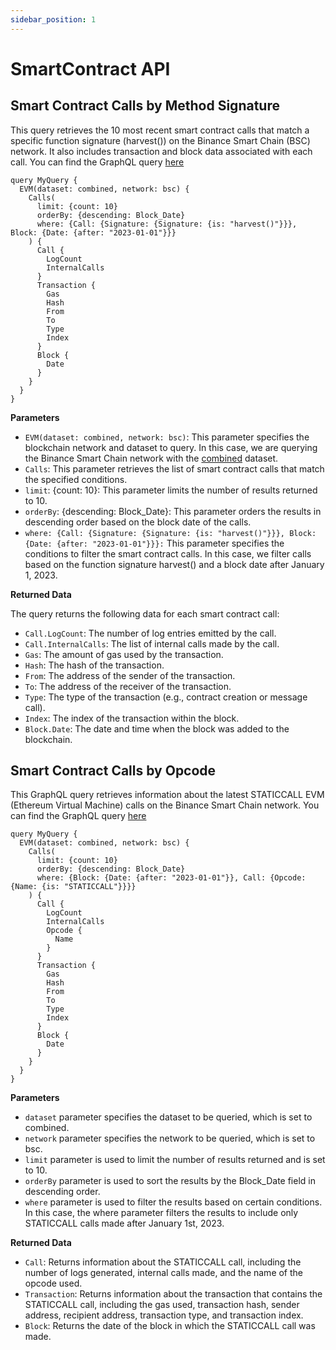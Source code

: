 ```yaml
---
sidebar_position: 1
---
```


# SmartContract API

## Smart Contract Calls by Method Signature



This query retrieves the 10 most recent smart contract calls that match a specific function signature (harvest()) on the Binance Smart Chain (BSC) network. It also includes transaction and block data associated with each call. 
You can find the GraphQL query [here](https://graphql.bitquery.io/ide/Calls-by-Method-Signature)


```
query MyQuery {
  EVM(dataset: combined, network: bsc) {
    Calls(
      limit: {count: 10}
      orderBy: {descending: Block_Date}
      where: {Call: {Signature: {Signature: {is: "harvest()"}}}, Block: {Date: {after: "2023-01-01"}}}
    ) {
      Call {
        LogCount
        InternalCalls
      }
      Transaction {
        Gas
        Hash
        From
        To
        Type
        Index
      }
      Block {
        Date
      }
    }
  }
}
```

**Parameters**
- `EVM(dataset: combined, network: bsc)`: This parameter specifies the blockchain network and dataset to query. In this case, we are querying the Binance Smart Chain network with the [combined](/docs/graphql/dataset/combined) dataset.
- `Calls`: This parameter retrieves the list of smart contract calls that match the specified conditions.
- `limit`: {count: 10}: This parameter limits the number of results returned to 10.
- `orderBy`: {descending: Block_Date}: This parameter orders the results in descending order based on the block date of the calls.
- `where: {Call: {Signature: {Signature: {is: "harvest()"}}}, Block: {Date: {after: "2023-01-01"}}}:` This parameter specifies the conditions to filter the smart contract calls. In this case, we filter calls based on the function signature harvest() and a block date after January 1, 2023.

**Returned Data**

The query returns the following data for each smart contract call:

- `Call.LogCount`: The number of log entries emitted by the call.
- `Call.InternalCalls`: The list of internal calls made by the call.
- `Gas`: The amount of gas used by the transaction.
- `Hash`: The hash of the transaction.
- `From`: The address of the sender of the transaction.
- `To`: The address of the receiver of the transaction.
- `Type`: The type of the transaction (e.g., contract creation or message call).
- `Index`: The index of the transaction within the block.
- `Block.Date`: The date and time when the block was added to the blockchain.

## Smart Contract Calls by Opcode


This GraphQL query retrieves information about the latest STATICCALL EVM (Ethereum Virtual Machine) calls on the Binance Smart Chain network.
You can find the GraphQL query [here](https://graphql.bitquery.io/ide/Smart-Contract-Calls-by-Opcode)

```
query MyQuery {
  EVM(dataset: combined, network: bsc) {
    Calls(
      limit: {count: 10}
      orderBy: {descending: Block_Date}
      where: {Block: {Date: {after: "2023-01-01"}}, Call: {Opcode: {Name: {is: "STATICCALL"}}}}
    ) {
      Call {
        LogCount
        InternalCalls
        Opcode {
          Name
        }
      }
      Transaction {
        Gas
        Hash
        From
        To
        Type
        Index
      }
      Block {
        Date
      }
    }
  }
}
```

**Parameters**

- `dataset` parameter specifies the dataset to be queried, which is set to combined.
- `network` parameter specifies the network to be queried, which is set to bsc.
- `limit` parameter is used to limit the number of results returned and is set to 10.
- `orderBy` parameter is used to sort the results by the Block_Date field in descending order.
- `where` parameter is used to filter the results based on certain conditions. In this case, the where parameter filters the results to include only STATICCALL calls made after January 1st, 2023.


**Returned Data**

- `Call`: Returns information about the STATICCALL call, including the number of logs generated, internal calls made, and the name of the opcode used.
- `Transaction`: Returns information about the transaction that contains the STATICCALL call, including the gas used, transaction hash, sender address, recipient address, transaction type, and transaction index.
- `Block`: Returns the date of the block in which the STATICCALL call was made.
